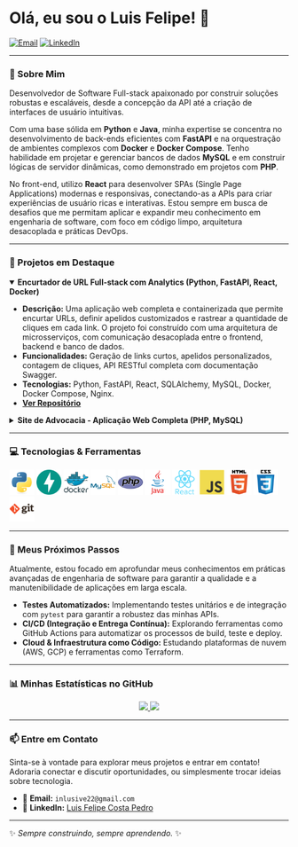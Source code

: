 # Olá, eu sou o Luis Felipe! 👋

<p align="left">
  <a href="mailto:inlusive22@gmail.com"><img src="https://img.shields.io/badge/-Email-D14836?style=flat-square&logo=Gmail&logoColor=white" alt="Email"></a>
  <a href="https://www.linkedin.com/in/luis-felipe-costa-pedro" target="_blank"><img src="https://img.shields.io/badge/-LinkedIn-blue?style=flat-square&logo=Linkedin&logoColor=white" alt="LinkedIn"></a>
</p>

---

### 🚀 Sobre Mim

Desenvolvedor de Software Full-stack apaixonado por construir soluções robustas e escaláveis, desde a concepção da API até a criação de interfaces de usuário intuitivas.

Com uma base sólida em **Python** e **Java**, minha expertise se concentra no desenvolvimento de back-ends eficientes com **FastAPI** e na orquestração de ambientes complexos com **Docker** e **Docker Compose**. Tenho habilidade em projetar e gerenciar bancos de dados **MySQL** e em construir lógicas de servidor dinâmicas, como demonstrado em projetos com **PHP**.

No front-end, utilizo **React** para desenvolver SPAs (Single Page Applications) modernas e responsivas, conectando-as a APIs para criar experiências de usuário ricas e interativas. Estou sempre em busca de desafios que me permitam aplicar e expandir meu conhecimento em engenharia de software, com foco em código limpo, arquitetura desacoplada e práticas DevOps.

---

### 🌟 Projetos em Destaque

<details open>
  <summary><strong>Encurtador de URL Full-stack com Analytics (Python, FastAPI, React, Docker)</strong></summary>

  - **Descrição:** Uma aplicação web completa e containerizada que permite encurtar URLs, definir apelidos customizados e rastrear a quantidade de cliques em cada link. O projeto foi construído com uma arquitetura de microsserviços, com comunicação desacoplada entre o frontend, backend e banco de dados.
  - **Funcionalidades:** Geração de links curtos, apelidos personalizados, contagem de cliques, API RESTful completa com documentação Swagger.
  - **Tecnologias:** Python, FastAPI, React, SQLAlchemy, MySQL, Docker, Docker Compose, Nginx.
  - **[Ver Repositório](https://github.com/inlus/url-encurtador-fullstack)**

</details>

<details>
  <summary><strong>Site de Advocacia - Aplicação Web Completa (PHP, MySQL)</strong></summary>

  - **Descrição:** Site institucional dinâmico com um sistema de autenticação de ponta a ponta.
  - **Funcionalidades:** Cadastro e login de usuários, área de cliente restrita, formulário de contato funcional, animações com JS, e design totalmente responsivo.
  - **Tecnologias:** PHP, MySQL, JavaScript, CSS3, HTML5.
  - **[Ver Repositório](https://github.com/LuineDEV/site-advocacia.php)**

</details>

---

### 💻 Tecnologias & Ferramentas

<p align="left">
  <a href="https://www.python.org" target="_blank" rel="noreferrer"><img src="https://raw.githubusercontent.com/devicons/devicon/master/icons/python/python-original.svg" alt="Python" width="45" height="45"/></a>
  <a href="https://fastapi.tiangolo.com/" target="_blank" rel="noreferrer"><img src="https://raw.githubusercontent.com/devicons/devicon/master/icons/fastapi/fastapi-original.svg" alt="FastAPI" width="45" height="45"/></a>
  <a href="https://www.docker.com/" target="_blank" rel="noreferrer"><img src="https://raw.githubusercontent.com/devicons/devicon/master/icons/docker/docker-original-wordmark.svg" alt="Docker" width="45" height="45"/></a>
  <a href="https://www.mysql.com/" target="_blank" rel="noreferrer"><img src="https://raw.githubusercontent.com/devicons/devicon/master/icons/mysql/mysql-original-wordmark.svg" alt="MySQL" width="45" height="45"/></a>
  <a href="https://www.php.net" target="_blank" rel="noreferrer"><img src="https://raw.githubusercontent.com/devicons/devicon/master/icons/php/php-original.svg" alt="PHP" width="45" height="45"/></a>
  <a href="https://www.java.com" target="_blank" rel="noreferrer"><img src="https://raw.githubusercontent.com/devicons/devicon/master/icons/java/java-original-wordmark.svg" alt="Java" width="45" height="45"/></a>
  <a href="https://reactjs.org/" target="_blank" rel="noreferrer"><img src="https://raw.githubusercontent.com/devicons/devicon/master/icons/react/react-original-wordmark.svg" alt="React" width="45" height="45"/></a>
  <a href="https://developer.mozilla.org/en-US/docs/Web/JavaScript" target="_blank" rel="noreferrer"><img src="https://raw.githubusercontent.com/devicons/devicon/master/icons/javascript/javascript-original.svg" alt="JavaScript" width="45" height="45"/></a>
  <a href="https://www.w3.org/html/" target="_blank" rel="noreferrer"><img src="https://raw.githubusercontent.com/devicons/devicon/master/icons/html5/html5-original-wordmark.svg" alt="HTML5" width="45" height="45"/></a>
  <a href="https://www.w3.org/Style/CSS/Overview.en.html" target="_blank" rel="noreferrer"><img src="https://raw.githubusercontent.com/devicons/devicon/master/icons/css3/css3-original-wordmark.svg" alt="CSS3" width="45" height="45"/></a>
  <a href="https://git-scm.com/" target="_blank" rel="noreferrer"><img src="https://raw.githubusercontent.com/devicons/devicon/master/icons/git/git-original-wordmark.svg" alt="Git" width="45" height="45"/></a>
</p>

---

### 🌱 Meus Próximos Passos

Atualmente, estou focado em aprofundar meus conhecimentos em práticas avançadas de engenharia de software para garantir a qualidade e a manutenibilidade de aplicações em larga escala.
- **Testes Automatizados:** Implementando testes unitários e de integração com `pytest` para garantir a robustez das minhas APIs.
- **CI/CD (Integração e Entrega Contínua):** Explorando ferramentas como GitHub Actions para automatizar os processos de build, teste e deploy.
- **Cloud & Infraestrutura como Código:** Estudando plataformas de nuvem (AWS, GCP) e ferramentas como Terraform.

---

### 📊 Minhas Estatísticas no GitHub

<p align="center">
  <a href="https://github.com/LuineDEV">
    <img height="180em" src="https://github-readme-stats.vercel.app/api?username=LuineDEV&show_icons=true&theme=tokyonight&include_all_commits=true&count_private=true"/>
    <img height="180em" src="https://github-readme-stats.vercel.app/api/top-langs/?username=LuineDEV&layout=compact&langs_count=7&theme=tokyonight"/>
  </a>
</p>

---

### 📫 Entre em Contato

Sinta-se à vontade para explorar meus projetos e entrar em contato! Adoraria conectar e discutir oportunidades, ou simplesmente trocar ideias sobre tecnologia.

-   📧 **Email:** `inlusive22@gmail.com`
-   🔗 **LinkedIn:** [Luis Felipe Costa Pedro](https://www.linkedin.com/in/luis-felipe-costa-pedro)

---

✨ *Sempre construindo, sempre aprendendo.* ✨
